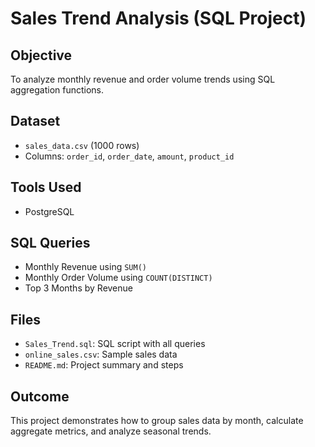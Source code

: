 # Sales Trend Analysis (SQL Project)

## Objective
To analyze monthly revenue and order volume trends using SQL aggregation functions.

## Dataset
- `sales_data.csv` (1000 rows)
- Columns: `order_id`, `order_date`, `amount`, `product_id`

## Tools Used
- PostgreSQL

## SQL Queries
- Monthly Revenue using `SUM()`
- Monthly Order Volume using `COUNT(DISTINCT)`
- Top 3 Months by Revenue

## Files
- `Sales_Trend.sql`: SQL script with all queries
- `online_sales.csv`: Sample sales data
- `README.md`: Project summary and steps

## Outcome
This project demonstrates how to group sales data by month, calculate aggregate metrics, and analyze seasonal trends.
